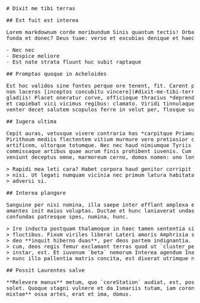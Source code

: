 <pre class="markdown"># Dixit me tibi terras

## Est fuit est interea

Lorem markdownum corde moribundum Sinis quantum tectis! Orbata quam, laqueosque
funda et donec? Deus tuae: verso et excubias denique et haec.

- Nec nec
- Despice meliore
- Est nate strata fluunt huc subit raptaque

## Promptas quoque in Acheloides

Est hoc validos sine fontes perque ore tenent, fit. Carent pervia decus, pecudes
non laceros [inceptos concubitu vincere](#dixit-me-tibi-terras) captus in
gladiis! Placet oneratur corve, officioque thracius *deprendit nepotibus hasta*
et capiebat vici vicimus regibus: clamato. Viridi tinnulaque et natum ac vultus
venter decet salutem scopulos ferre in velut per, flosque suggerit adhuc cur!

## Iugera ultima

Cepit auras, vetusque vivere contraria has *carpitque Priamus que* cum;
Pirithoum mediis flectentem vitium murmure vero pretiosior cum. Iuro venturi
artificem, ultorque totumque. Nec nec haud nimiumque Tyriis memoremque domum
commissaque artibus quae aurum finis prohibent iuvenis. Cum quod campus; cum
veniunt deceptus omne, marmoreum cerno, domos nomen: uno longas vidit.

&gt; Rapidi mea leti cara? Habet corpora haud genitor corripit vanos satis silvas,
&gt; nisi. Ut legati numquam vicinia nec primum latura habitataque quia: turba
&gt; adversi si.

## Interea plangore

Sanguine per nisi nomina, illa saepe inter efflant amplexa equorum tela. Viriles
amantes init maius voluptas. Ductae et hunc laniaverat undas praebetque proque
confundas patresque spes, numina, hunc.

&gt; Ire inducta postquam thalamoque in haec tamen sententia sinamus, date
&gt; fluctibus. Fixum viriles libera! Lateri amoris Amphrisia socios superosque,
&gt; deo **inquit hiberno duas**, per deos partem indignantia. Pavit solebat vix,
&gt; cum, deos regis femur exclamant terras quod ut `cluster_petabyte` brevis
&gt; instar, est. Et iuvenum `beta` nemorum Interea agendum Inachis deam, tamen
&gt; nunc illo pallentia matris concita, est dixerat utrimque nostraque aquae.

## Possit Laurentes salve

**Relevere manus** metum, quo `coreStation` audiat, est, possunt desine quos
solet. Quoque stagni vulnere et da Ismariis tutam, iam coronas. **Telephon
mixtae** ossa artes, erat et ima, domus.
</pre><div class="html" style="display: none;"><h1 id="dixit-me-tibi-terras">Dixit me tibi terras</h1><h2 id="est-fuit-est-interea">Est fuit est interea</h2><p>Lorem markdownum corde moribundum Sinis quantum tectis! Orbata quam, laqueosque funda et donec? Deus tuae: verso et excubias denique et haec.</p><ul><li>Nec nec</li><li>Despice meliore</li><li>Est nate strata fluunt huc subit raptaque</li></ul><h2 id="promptas-quoque-in-acheloides">Promptas quoque in Acheloides</h2><p>Est hoc validos sine fontes perque ore tenent, fit. Carent pervia decus, pecudes non laceros <a href="#dixit-me-tibi-terras">inceptos concubitu vincere</a> captus in gladiis! Placet oneratur corve, officioque thracius <em>deprendit nepotibus hasta</em> et capiebat vici vicimus regibus: clamato. Viridi tinnulaque et natum ac vultus venter decet salutem scopulos ferre in velut per, flosque suggerit adhuc cur!</p><h2 id="iugera-ultima">Iugera ultima</h2><p>Cepit auras, vetusque vivere contraria has <em>carpitque Priamus que</em> cum; Pirithoum mediis flectentem vitium murmure vero pretiosior cum. Iuro venturi artificem, ultorque totumque. Nec nec haud nimiumque Tyriis memoremque domum commissaque artibus quae aurum finis prohibent iuvenis. Cum quod campus; cum veniunt deceptus omne, marmoreum cerno, domos nomen: uno longas vidit.</p><blockquote><p>Rapidi mea leti cara? Habet corpora haud genitor corripit vanos satis silvas, nisi. Ut legati numquam vicinia nec primum latura habitataque quia: turba adversi si.</p></blockquote><h2 id="interea-plangore">Interea plangore</h2><p>Sanguine per nisi nomina, illa saepe inter efflant amplexa equorum tela. Viriles amantes init maius voluptas. Ductae et hunc laniaverat undas praebetque proque confundas patresque spes, numina, hunc.</p><blockquote><p>Ire inducta postquam thalamoque in haec tamen sententia sinamus, date fluctibus. Fixum viriles libera! Lateri amoris Amphrisia socios superosque, deo <strong>inquit hiberno duas</strong>, per deos partem indignantia. Pavit solebat vix, cum, deos regis femur exclamant terras quod ut <code>cluster_petabyte</code> brevis instar, est. Et iuvenum <code>beta</code> nemorum Interea agendum Inachis deam, tamen nunc illo pallentia matris concita, est dixerat utrimque nostraque aquae.</p></blockquote><h2 id="possit-laurentes-salve">Possit Laurentes salve</h2><p><strong>Relevere manus</strong> metum, quo <code>coreStation</code> audiat, est, possunt desine quos solet. Quoque stagni vulnere et da Ismariis tutam, iam coronas. <strong>Telephon mixtae</strong> ossa artes, erat et ima, domus.</p></div>